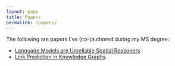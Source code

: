 ```yaml
---
layout: page
title: Papers
permalink: /papers/
---
```


The following are papers I've (co-)authored during my MS degree:

<ul>
  <li><a href="../assets/files/spatialQA.pdf">Language Models are Unreliable Spatial Reasoners</a></li>
  <li><a href="../assets/files/link-prediction.pdf">Link Prediction in Knowledge Graphs</a></li>
</ul>

